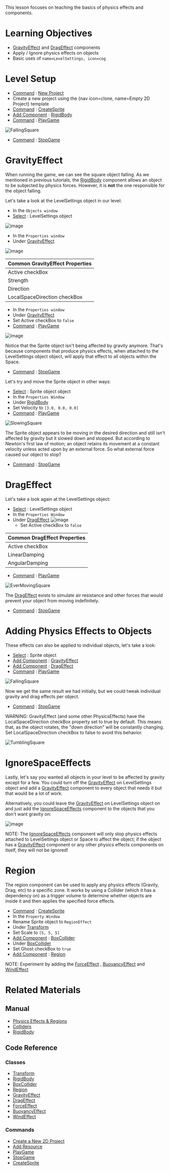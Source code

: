 This lesson focuses on teaching the basics of physics effects and components.

 # Learning Objectives

- [GravityEffect](https://github.com/zeroengineteam/ZeroDocs/code_reference/class_reference/GravityEffect.markdown) and [DragEffect](https://github.com/zeroengineteam/ZeroDocs/code_reference/class_reference/DragEffect.markdown) components
- Apply / Ignore physics effects on objects
- Basic uses of `name=LevelSettings, icon=cog`

 # Level Setup
- [ Command](https://github.com/zeroengineteam/ZeroDocs/zero_editor_documentation/zeromanual/editor/editorcommands/commands.markdown) : [ New Project](https://github.com/zeroengineteam/ZeroDocs/code_reference/command_reference.markdown#newproject)
 - Create a new project using the {nav icon=clone, name=Empty 2D Project} template
- [ Command](https://github.com/zeroengineteam/ZeroDocs/zero_editor_documentation/zeromanual/editor/editorcommands/commands.markdown) : [ CreateSprite](https://github.com/zeroengineteam/ZeroDocs/code_reference/command_reference.markdown#createsprite)
 - [Add Component](https://github.com/zeroengineteam/ZeroDocs/zero_editor_documentation/zeromanual/editor/addremovecomponent.markdown) : [RigidBody](https://github.com/zeroengineteam/ZeroDocs/code_reference/class_reference/rigidbody.markdown)
- [ Command](https://github.com/zeroengineteam/ZeroDocs/zero_editor_documentation/zeromanual/editor/editorcommands/commands.markdown) : [ PlayGame](https://github.com/zeroengineteam/ZeroDocs/code_reference/command_reference.markdown#playgame)



![FallingSquare](https://media.githubusercontent.com/media/zeroengineteam/ZeroFiles/master/doc_files/46396.gif)


- [ Command](https://github.com/zeroengineteam/ZeroDocs/zero_editor_documentation/zeromanual/editor/editorcommands/commands.markdown) : [ StopGame](https://github.com/zeroengineteam/ZeroDocs/code_reference/command_reference.markdown#stopgame)

 # GravityEffect

When running the game, we can see the square object falling. As we mentioned in previous tutorials, the [RigidBody](https://github.com/zeroengineteam/ZeroDocs/code_reference/class_reference/rigidbody.markdown) component allows an object to be subjected by physics forces. However, it is **not** the one responsible for the object falling.

Let's take a look at the LevelSettings object in our level:

- In the `Objects window`
 - [Select](https://github.com/zeroengineteam/ZeroDocs/zero_editor_documentation/zeromanual/editor/editorcommands/selectobject.markdown) : LevelSettings object



![image](https://media.githubusercontent.com/media/zeroengineteam/ZeroFiles/master/doc_files/46967.png)


- In the `Properties window`
 - Under [GravityEffect](https://github.com/zeroengineteam/ZeroDocs/code_reference/class_reference/gravityeffect.markdown)



![image](https://media.githubusercontent.com/media/zeroengineteam/ZeroFiles/master/doc_files/46968.png)


| Common GravityEffect Properties |
|------------|
| Active checkBox    | Whether this component applies force or not |
| Strength    | The magnitude of the force applied |
| Direction   | The direction which force is applied (normalized) |
|LocalSpaceDirection checkBox | Whether the specified direction is local (true) or global (false) |

- In the `Properties window`
 - Under [GravityEffect](https://github.com/zeroengineteam/ZeroDocs/code_reference/class_reference/gravityeffect.markdown)
  - Set Active checkBox to `false`
- [ Command](https://github.com/zeroengineteam/ZeroDocs/zero_editor_documentation/zeromanual/editor/editorcommands/commands.markdown) : [ PlayGame](https://github.com/zeroengineteam/ZeroDocs/code_reference/command_reference.markdown#playgame)



![image](https://media.githubusercontent.com/media/zeroengineteam/ZeroFiles/master/doc_files/46414.png)


Notice that the Sprite object isn't being affected by gravity anymore. That's because components that produce physics effects, when attached to the LevelSettings object object, will apply that effect to all objects within the Space.

- [ Command](https://github.com/zeroengineteam/ZeroDocs/zero_editor_documentation/zeromanual/editor/editorcommands/commands.markdown) : [ StopGame](https://github.com/zeroengineteam/ZeroDocs/code_reference/command_reference.markdown#stopgame)

Let's try and move the Sprite object in other ways:

- [Select](https://github.com/zeroengineteam/ZeroDocs/zero_editor_documentation/zeromanual/editor/editorcommands/selectobject.markdown) : Sprite object object
- In the `Properties Window`
 - Under [RigidBody](https://github.com/zeroengineteam/ZeroDocs/code_reference/class_reference/rigidbody.markdown)
  - Set Velocity  to `[3.0, 0.0, 0.0]`
- [ Command](https://github.com/zeroengineteam/ZeroDocs/zero_editor_documentation/zeromanual/editor/editorcommands/commands.markdown) : [ PlayGame](https://github.com/zeroengineteam/ZeroDocs/code_reference/command_reference.markdown#playgame)



![SlowingSquare](https://media.githubusercontent.com/media/zeroengineteam/ZeroFiles/master/doc_files/46429.gif)


The Sprite object appears to be moving in the desired direction and still isn't affected by gravity but it slowed down and stopped. But according to Newton's first law of motion; an object retains its movement at a constant velocity unless acted upon by an external force. So what external force caused our object to stop?

- [ Command](https://github.com/zeroengineteam/ZeroDocs/zero_editor_documentation/zeromanual/editor/editorcommands/commands.markdown) : [ StopGame](https://github.com/zeroengineteam/ZeroDocs/code_reference/command_reference.markdown#stopgame)

 # DragEffect 

Let's take a look again at the LevelSettings object:

- [Select](https://github.com/zeroengineteam/ZeroDocs/zero_editor_documentation/zeromanual/editor/editorcommands/selectobject.markdown) : LevelSettings object
- In the `Properties Window`
 - Under [DragEffect](https://github.com/zeroengineteam/ZeroDocs/code_reference/class_reference/drageffect.markdown)
   ![image](https://media.githubusercontent.com/media/zeroengineteam/ZeroFiles/master/doc_files/46969.png)
   - Set Active checkBox to `false`

| Common DragEffect Properties |
|------------|
| Active checkBox  | Whether this component applies force or not |
| LinearDamping    | The amount of damping applied to the object's velocity |
| AngularDamping    | The amount of damping applied to the object's angular velocity |

- [ Command](https://github.com/zeroengineteam/ZeroDocs/zero_editor_documentation/zeromanual/editor/editorcommands/commands.markdown) : [ PlayGame](https://github.com/zeroengineteam/ZeroDocs/code_reference/command_reference.markdown#playgame)



![EverMovingSquare](https://media.githubusercontent.com/media/zeroengineteam/ZeroFiles/master/doc_files/46484.gif)


The [DragEffect](https://github.com/zeroengineteam/ZeroDocs/code_reference/class_reference/drageffect.markdown)  exists to simulate air resistance and other forces that would prevent your object from moving indefinitely.

- [ Command](https://github.com/zeroengineteam/ZeroDocs/zero_editor_documentation/zeromanual/editor/editorcommands/commands.markdown) : [ StopGame](https://github.com/zeroengineteam/ZeroDocs/code_reference/command_reference.markdown#stopgame)

 # Adding Physics Effects to Objects

These effects can also be applied to individual objects, let's take a look:

- [Select](https://github.com/zeroengineteam/ZeroDocs/zero_editor_documentation/zeromanual/editor/editorcommands/selectobject.markdown) : Sprite object
 - [Add Component](https://github.com/zeroengineteam/ZeroDocs/zero_editor_documentation/zeromanual/editor/addremovecomponent.markdown) : [GravityEffect](https://github.com/zeroengineteam/ZeroDocs/code_reference/class_reference/gravityeffect.markdown)
 - [Add Component](https://github.com/zeroengineteam/ZeroDocs/zero_editor_documentation/zeromanual/editor/addremovecomponent.markdown) : [DragEffect](https://github.com/zeroengineteam/ZeroDocs/code_reference/class_reference/drageffect.markdown)
- [ Command](https://github.com/zeroengineteam/ZeroDocs/zero_editor_documentation/zeromanual/editor/editorcommands/commands.markdown) : [ PlayGame](https://github.com/zeroengineteam/ZeroDocs/code_reference/command_reference.markdown#playgame)




![FallingSquare](https://media.githubusercontent.com/media/zeroengineteam/ZeroFiles/master/doc_files/46396.gif)


Now we get the same result we had initially, but we could tweak individual gravity and drag effects per object.

- [ Command](https://github.com/zeroengineteam/ZeroDocs/zero_editor_documentation/zeromanual/editor/editorcommands/commands.markdown) : [ StopGame](https://github.com/zeroengineteam/ZeroDocs/code_reference/command_reference.markdown#stopgame)

WARNING: GravityEffect (and some other PhysicsEffects) have the LocalSpaceDirection checkBox property set to true by default. This means that, as the object rotates, the "down direction" will be constantly changing. Set LocalSpaceDirection checkBox to false to avoid this behavior.


![TumblingSquare](https://media.githubusercontent.com/media/zeroengineteam/ZeroFiles/master/doc_files/46531.gif)


 # IgnoreSpaceEffects

Lastly, let's say you wanted all objects in your level to be affected by gravity except for a few. You could turn off the [GravityEffect](https://github.com/zeroengineteam/ZeroDocs/code_reference/class_reference/gravityeffect.markdown) on LevelSettings object and add a [GravityEffect](https://github.com/zeroengineteam/ZeroDocs/code_reference/class_reference/gravityeffect.markdown) component to every object that needs it but that would be a lot of work.

Alternatively, you could leave the [GravityEffect](https://github.com/zeroengineteam/ZeroDocs/code_reference/class_reference/gravityeffect.markdown) on LevelSettings object on and just add the [IgnoreSpaceEffects](https://github.com/zeroengineteam/ZeroDocs/code_reference/class_reference/ignorespaceeffects.markdown) component to the objects that you don't want gravity on:



![image](https://media.githubusercontent.com/media/zeroengineteam/ZeroFiles/master/doc_files/46970.png)


NOTE: The [IgnoreSpaceEffects](https://github.com/zeroengineteam/ZeroDocs/code_reference/class_reference/ignorespaceeffects.markdown) component will only stop physics effects attached to LevelSettings object or Space to affect the object; if the object has a [GravityEffect](https://github.com/zeroengineteam/ZeroDocs/code_reference/class_reference/gravityeffect.markdown) component or any other physics effects components on itself, they will not be ignored!

 #  Region

The region component can be used to apply any physics effects (Gravity, Drag, etc) to  a specific zone. It works by using a Collider (which it has a dependency on) as a trigger volume to determine whether objects are inside it and then applies the specified force effects.

- [Command](https://github.com/zeroengineteam/ZeroDocs/zero_editor_documentation/ZeroManual/Editor/EditorCommands/Commands.markdown) : [CreateSprite](https://github.com/zeroengineteam/ZeroDocs/code_reference/command_reference.markdown#createsprite)
- In the `Property Window`
 - Rename Sprite object to `RegionEffect`
 - Under [Transform](https://github.com/zeroengineteam/ZeroDocs/code_reference/class_reference/transform.markdown)  
  - Set Scale  to `[5, 5, 5]`
 - [Add Component](https://github.com/zeroengineteam/ZeroDocs/zero_editor_documentation/zeromanual/editor/addremovecomponent.markdown) : [BoxCollider](https://github.com/zeroengineteam/ZeroDocs/code_reference/class_reference/boxcollider.markdown)
 - Under [BoxCollider](https://github.com/zeroengineteam/ZeroDocs/code_reference/class_reference/boxcollider.markdown)
  - Set Ghost checkBox to `true`
 - [Add Component](https://github.com/zeroengineteam/ZeroDocs/zero_editor_documentation/zeromanual/editor/addremovecomponent.markdown) : [Region](https://github.com/zeroengineteam/ZeroDocs/code_reference/class_reference/region.markdown)


NOTE: Experiment by adding the [ForceEffect](https://github.com/zeroengineteam/ZeroDocs/code_reference/class_reference/forceeffect.markdown) , [BuoyancyEffect](https://github.com/zeroengineteam/ZeroDocs/code_reference/class_reference/buoyancyeffect.markdown) and [WindEffect](https://github.com/zeroengineteam/ZeroDocs/code_reference/class_reference/windeffect.markdown)

 # Related Materials

 ## Manual
- [Physics Effects & Regions](https://github.com/zeroengineteam/ZeroDocs/zero_editor_documentation/zeromanual/physics/physicseffectsandregions.markdown)
- [ Colliders ](https://github.com/zeroengineteam/ZeroDocs/zero_editor_documentation/zeromanual/physics/colliders.markdown)
- [ RigidBody ](https://github.com/zeroengineteam/ZeroDocs/zero_editor_documentation/zeromanual/physics/rigidbody.markdown)

 ## Code Reference
 ### Classes
- [Transform](https://github.com/zeroengineteam/ZeroDocs/code_reference/class_reference/Transform.markdown)
- [RigidBody](https://github.com/zeroengineteam/ZeroDocs/code_reference/class_reference/RigidBody.markdown)
- [BoxCollider](https://github.com/zeroengineteam/ZeroDocs/code_reference/class_reference/boxcollider.markdown)
- [Region](https://github.com/zeroengineteam/ZeroDocs/code_reference/class_reference/region.markdown)
- [GravityEffect](https://github.com/zeroengineteam/ZeroDocs/code_reference/class_reference/GravityEffect.markdown)
- [DragEffect](https://github.com/zeroengineteam/ZeroDocs/code_reference/class_reference/DragEffect.markdown)
- [ForceEffect](https://github.com/zeroengineteam/ZeroDocs/code_reference/class_reference/ForceEffect.markdown)
- [BuoyancyEffect](https://github.com/zeroengineteam/ZeroDocs/code_reference/class_reference/BuoyancyEffect.markdown)
- [WindEffect](https://github.com/zeroengineteam/ZeroDocs/code_reference/class_reference/WindEffect.markdown)

 ### Commands
- [Create a New 2D Project](https://github.com/zeroengineteam/ZeroDocs/zero_editor_documentation/ZeroManual/Editor/EditorCommands/LauncherNewProject.markdown)
- [ Add Resource](https://github.com/zeroengineteam/ZeroDocs/zero_editor_documentation/zeromanual/editor/editorcommands/resourceadding.markdown)
- [ PlayGame](https://github.com/zeroengineteam/ZeroDocs/code_reference/command_reference.markdown#playgame)
- [ StopGame](https://github.com/zeroengineteam/ZeroDocs/code_reference/command_reference.markdown#stopgame)
- [CreateSprite](https://github.com/zeroengineteam/ZeroDocs/code_reference/command_reference.markdown#createsprite) 

 